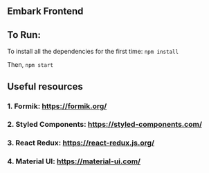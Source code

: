 ## Embark Frontend
## To Run:

To install all the dependencies for the first time:
`npm install` 

Then, 
`npm start`


## Useful resources
### 1. Formik: https://formik.org/
### 2. Styled Components: https://styled-components.com/
### 3. React Redux: https://react-redux.js.org/
### 4. Material UI: https://material-ui.com/
